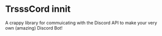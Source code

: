 # TrsssCord innit
A crappy library for commuicating with the Discord API to make your very own (amazing) Discord Bot!
